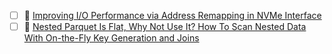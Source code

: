 - [ ] 📄 [Improving I/O Performance via Address Remapping in NVMe Interface](https://ieeexplore.ieee.org/stamp/stamp.jsp?tp=&arnumber=9947049)
- [ ] 📄 [Nested Parquet Is Flat, Why Not Use It? How To
Scan Nested Data With On-the-Fly Key Generation and Joins](https://db.in.tum.de/~rey/papers/nestedparquet_rey.pdf?lang=de)
